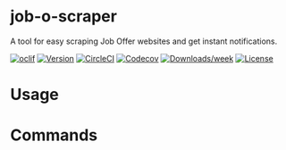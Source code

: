 job-o-scraper
=============

A tool for easy scraping Job Offer websites and get instant notifications.

[![oclif](https://img.shields.io/badge/cli-oclif-brightgreen.svg)](https://oclif.io)
[![Version](https://img.shields.io/npm/v/job-o-scraper.svg)](https://npmjs.org/package/job-o-scraper)
[![CircleCI](https://circleci.com/gh/adriandev.me/job-o-scraper/tree/master.svg?style=shield)](https://circleci.com/gh/adriandev.me/job-o-scraper/tree/master)
[![Codecov](https://codecov.io/gh/adriandev.me/job-o-scraper/branch/master/graph/badge.svg)](https://codecov.io/gh/adriandev.me/job-o-scraper)
[![Downloads/week](https://img.shields.io/npm/dw/job-o-scraper.svg)](https://npmjs.org/package/job-o-scraper)
[![License](https://img.shields.io/npm/l/job-o-scraper.svg)](https://github.com/adriandev.me/job-o-scraper/blob/master/package.json)

<!-- toc -->
# Usage
<!-- usage -->
# Commands
<!-- commands -->
